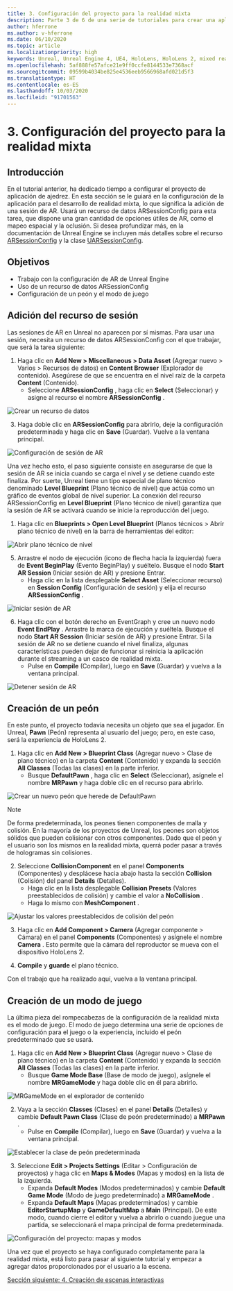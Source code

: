 ```yaml
---
title: 3. Configuración del proyecto para la realidad mixta
description: Parte 3 de 6 de una serie de tutoriales para crear una aplicación de ajedrez sencilla con Unreal Engine 4 y el complemento UX Tools de Mixed Reality Toolkit
author: hferrone
ms.author: v-hferrone
ms.date: 06/10/2020
ms.topic: article
ms.localizationpriority: high
keywords: Unreal, Unreal Engine 4, UE4, HoloLens, HoloLens 2, mixed reality, tutorial, getting started, mrtk, uxt, UX Tools, documentation
ms.openlocfilehash: 5af888fe57afce21e9ff0ccfe8144533e7368acf
ms.sourcegitcommit: 09599b4034be825e4536eeb9566968afd021d5f3
ms.translationtype: HT
ms.contentlocale: es-ES
ms.lasthandoff: 10/03/2020
ms.locfileid: "91701563"
---
```

# <a name="3-setting-up-your-project-for-mixed-reality"></a>3. Configuración del proyecto para la realidad mixta

## <a name="overview"></a>Introducción

En el tutorial anterior, ha dedicado tiempo a configurar el proyecto de aplicación de ajedrez. En esta sección se le guiará en la configuración de la aplicación para el desarrollo de realidad mixta, lo que significa la adición de una sesión de AR. Usará un recurso de datos ARSessionConfig para esta tarea, que dispone una gran cantidad de opciones útiles de AR, como el mapeo espacial y la oclusión. Si desea profundizar más, en la documentación de Unreal Engine se incluyen más detalles sobre el recurso [ARSessionConfig](https://docs.unrealengine.com/en-US/PythonAPI/class/ARSessionConfig.html) y la clase [UARSessionConfig](https://docs.unrealengine.com/en-US/API/Runtime/AugmentedReality/UARSessionConfig/index.html).

## <a name="objectives"></a>Objetivos
* Trabajo con la configuración de AR de Unreal Engine 
* Uso de un recurso de datos ARSessionConfig
* Configuración de un peón y el modo de juego

## <a name="adding-the-session-asset"></a>Adición del recurso de sesión
Las sesiones de AR en Unreal no aparecen por sí mismas. Para usar una sesión, necesita un recurso de datos ARSessionConfig con el que trabajar, que será la tarea siguiente:

1. Haga clic en **Add New > Miscellaneous > Data Asset** (Agregar nuevo > Varios > Recursos de datos) en **Content Browser** (Explorador de contenido). Asegúrese de que se encuentra en el nivel raíz de la carpeta **Content** (Contenido). 
    * Seleccione **ARSessionConfig** , haga clic en **Select** (Seleccionar) y asigne al recurso el nombre **ARSessionConfig** .

![Crear un recurso de datos](images/unreal-uxt/3-createasset.PNG)

3. Haga doble clic en **ARSessionConfig** para abrirlo, deje la configuración predeterminada y haga clic en **Save** (Guardar). Vuelve a la ventana principal. 

![Configuración de sesión de AR](images/unreal-uxt/3-arsessionconfig.PNG)

Una vez hecho esto, el paso siguiente consiste en asegurarse de que la sesión de AR se inicia cuando se carga el nivel y se detiene cuando este finaliza. Por suerte, Unreal tiene un tipo especial de plano técnico denominado **Level Blueprint** (Plano técnico de nivel) que actúa como un gráfico de eventos global de nivel superior. La conexión del recurso ARSessionConfig en **Level Blueprint** (Plano técnico de nivel) garantiza que la sesión de AR se activará cuando se inicie la reproducción del juego.

1. Haga clic en **Blueprints > Open Level Blueprint** (Planos técnicos > Abrir plano técnico de nivel) en la barra de herramientas del editor: 

![Abrir plano técnico de nivel](images/unreal-uxt/3-level-blueprint.PNG)

5. Arrastre el nodo de ejecución (icono de flecha hacia la izquierda) fuera de **Event BeginPlay** (Evento BeginPlay) y suéltelo. Busque el nodo **Start AR Session** (Iniciar sesión de AR) y presione Entrar.  
    * Haga clic en la lista desplegable **Select Asset** (Seleccionar recurso) en **Session Config** (Configuración de sesión) y elija el recurso **ARSessionConfig** . 

![Iniciar sesión de AR](images/unreal-uxt/3-start-ar-session.PNG)

6. Haga clic con el botón derecho en EventGraph y cree un nuevo nodo **Event EndPlay** . Arrastre la marca de ejecución y suéltela. Busque el nodo **Start AR Session** (Iniciar sesión de AR) y presione Entrar. Si la sesión de AR no se detiene cuando el nivel finaliza, algunas características pueden dejar de funcionar si reinicia la aplicación durante el streaming a un casco de realidad mixta. 
    * Pulse en **Compile** (Compilar), luego en **Save** (Guardar) y vuelva a la ventana principal.

![Detener sesión de AR](images/unreal-uxt/3-stoparsession.PNG)

## <a name="create-a-pawn"></a>Creación de un peón
En este punto, el proyecto todavía necesita un objeto que sea el jugador. En Unreal, **Pawn** (Peón) representa al usuario del juego; pero, en este caso, será la experiencia de HoloLens 2.

1. Haga clic en **Add New > Blueprint Class** (Agregar nuevo > Clase de plano técnico) en la carpeta **Content** (Contenido) y expanda la sección **All Classes** (Todas las clases) en la parte inferior. 
    * Busque **DefaultPawn** , haga clic en **Select** (Seleccionar), asígnele el nombre **MRPawn** y haga doble clic en el recurso para abrirlo. 

![Crear un nuevo peón que herede de DefaultPawn](images/unreal-uxt/3-defaultpawn.PNG)

> [!NOTE]
> De forma predeterminada, los peones tienen componentes de malla y colisión. En la mayoría de los proyectos de Unreal, los peones son objetos sólidos que pueden colisionar con otros componentes. Dado que el peón y el usuario son los mismos en la realidad mixta, querrá poder pasar a través de hologramas sin colisiones. 

2. Seleccione **CollisionComponent** en el panel **Components** (Componentes) y desplácese hacia abajo hasta la sección **Collision** (Colisión) del panel **Details** (Detalles). 
    * Haga clic en la lista desplegable **Collision Presets** (Valores preestablecidos de colisión) y cambie el valor a **NoCollision** . 
    * Haga lo mismo con **MeshComponent** .

![Ajustar los valores preestablecidos de colisión del peón](images/unreal-uxt/3-nocollision.PNG)

3. Haga clic en **Add Component > Camera**  (Agregar componente > Cámara) en el panel **Components** (Componentes) y asígnele el nombre **Camera** . Esto permite que la cámara del reproductor se mueva con el dispositivo HoloLens 2.

4. **Compile** y **guarde** el plano técnico.

Con el trabajo que ha realizado aquí, vuelva a la ventana principal.

## <a name="create-a-game-mode"></a>Creación de un modo de juego
La última pieza del rompecabezas de la configuración de la realidad mixta es el modo de juego. El modo de juego determina una serie de opciones de configuración para el juego o la experiencia, incluido el peón predeterminado que se usará.

1.  Haga clic en **Add New > Blueprint Class** (Agregar nuevo > Clase de plano técnico) en la carpeta **Content** (Contenido) y expanda la sección **All Classes** (Todas las clases) en la parte inferior. 
    * Busque **Game Mode Base** (Base de modo de juego), asígnele el nombre **MRGameMode** y haga doble clic en él para abrirlo. 

![MRGameMode en el explorador de contenido](images/unreal-uxt/3-gamemode.PNG)

2.  Vaya a la sección **Classes** (Clases) en el panel **Details** (Detalles) y cambie **Default Pawn Class** (Clase de peón predeterminado) a **MRPawn** . 
    * Pulse en **Compile** (Compilar), luego en **Save** (Guardar) y vuelva a la ventana principal. 

![Establecer la clase de peón predeterminada](images/unreal-uxt/3-setpawn.PNG)

3.  Seleccione **Edit > Projects Settings** (Editar > Configuración de proyectos) y haga clic en **Maps & Modes** (Mapas y modos) en la lista de la izquierda. 
    * Expanda **Default Modes** (Modos predeterminados) y cambie **Default Game Mode** (Modo de juego predeterminado) a **MRGameMode** . 
    * Expanda **Default Maps** (Mapas predeterminados) y cambie **EditorStartupMap** y **GameDefaultMap** a **Main** (Principal). De este modo, cuando cierre el editor y vuelva a abrirlo o cuando juegue una partida, se seleccionará el mapa principal de forma predeterminada.

![Configuración del proyecto: mapas y modos](images/unreal-uxt/3-mapsandmodes.PNG)

Una vez que el proyecto se haya configurado completamente para la realidad mixta, está listo para pasar al siguiente tutorial y empezar a agregar datos proporcionados por el usuario a la escena. 

[Sección siguiente: 4. Creación de escenas interactivas](unreal-uxt-ch4.md)
